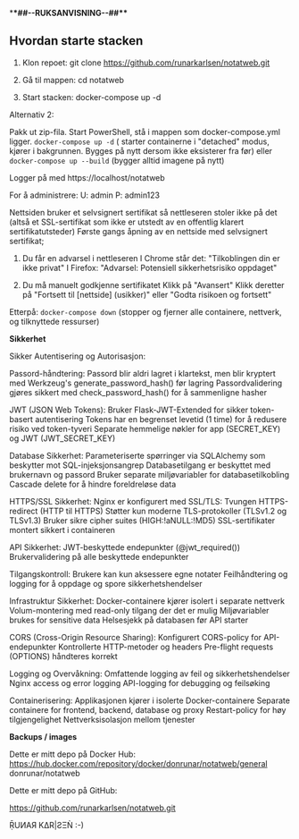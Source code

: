 \***\*##--RUKSANVISNING--##\*\***

## Hvordan starte stacken

1. Klon repoet:
   git clone https://github.com/runarkarlsen/notatweb.git

2. Gå til mappen:
   cd notatweb

3. Start stacken:
   docker-compose up -d



Alternativ 2:

Pakk ut zip-fila.
Start PowerShell, stå i mappen som docker-compose.yml ligger.
`docker-compose up -d` ( starter containerne i "detached" modus, kjører i bakgrunnen. Bygges på nytt dersom ikke eksisterer fra før)
eller
`docker-compose up --build` (bygger alltid imagene på nytt)

Logger på med https://localhost/notatweb

For å administrere:
U: admin
P: admin123


Nettsiden bruker et selvsignert sertifikat så nettleseren stoler ikke på det (altså et SSL-sertifikat som ikke er utstedt av en offentlig klarert sertifikatutsteder)
Første gangs åpning av en nettside med selvsignert sertifikat;

1. Du får en advarsel i nettleseren
   I Chrome står det: "Tilkoblingen din er ikke privat"
   I Firefox: "Advarsel: Potensiell sikkerhetsrisiko oppdaget"

2. Du må manuelt godkjenne sertifikatet
   Klikk på "Avansert"
   Klikk deretter på "Fortsett til [nettside] (usikker)" eller "Godta risikoen og fortsett"

Etterpå:
`docker-compose down` (stopper og fjerner alle containere, nettverk, og tilknyttede ressurser)

**Sikkerhet**

Sikker Autentisering og Autorisasjon:

Passord-håndtering:
Passord blir aldri lagret i klartekst, men blir kryptert med Werkzeug's generate_password_hash() før lagring
Passordvalidering gjøres sikkert med check_password_hash() for å sammenligne hasher

JWT (JSON Web Tokens):
Bruker Flask-JWT-Extended for sikker token-basert autentisering
Tokens har en begrenset levetid (1 time) for å redusere risiko ved token-tyveri
Separate hemmelige nøkler for app (SECRET_KEY) og JWT (JWT_SECRET_KEY)

Database Sikkerhet:
Parameteriserte spørringer via SQLAlchemy som beskytter mot SQL-injeksjonsangrep
Databasetilgang er beskyttet med brukernavn og passord
Bruker separate miljøvariabler for databasetilkobling
Cascade delete for å hindre foreldreløse data

HTTPS/SSL Sikkerhet:
Nginx er konfigurert med SSL/TLS:
Tvungen HTTPS-redirect (HTTP til HTTPS)
Støtter kun moderne TLS-protokoller (TLSv1.2 og TLSv1.3)
Bruker sikre cipher suites (HIGH:!aNULL:!MD5)
SSL-sertifikater montert sikkert i containeren

API Sikkerhet:
JWT-beskyttede endepunkter (@jwt_required())
Brukervalidering på alle beskyttede endepunkter

Tilgangskontroll: Brukere kan kun aksessere egne notater
Feilhåndtering og logging for å oppdage og spore sikkerhetshendelser

Infrastruktur Sikkerhet:
Docker-containere kjører isolert i separate nettverk
Volum-montering med read-only tilgang der det er mulig
Miljøvariabler brukes for sensitive data
Helsesjekk på databasen før API starter

CORS (Cross-Origin Resource Sharing):
Konfigurert CORS-policy for API-endepunkter
Kontrollerte HTTP-metoder og headers
Pre-flight requests (OPTIONS) håndteres korrekt

Logging og Overvåkning:
Omfattende logging av feil og sikkerhetshendelser
Nginx access og error logging
API-logging for debugging og feilsøking

Containerisering:
Applikasjonen kjører i isolerte Docker-containere
Separate containere for frontend, backend, database og proxy
Restart-policy for høy tilgjengelighet
Nettverksisolasjon mellom tjenester

**Backups / images**

Dette er mitt depo på Docker Hub:
https://hub.docker.com/repository/docker/donrunar/notatweb/general
donrunar/notatweb

Dette er mitt depo på GitHub:

https://github.com/runarkarlsen/notatweb.git

ṜUͶAЯ KΔR|ƧΞǸ :-)
